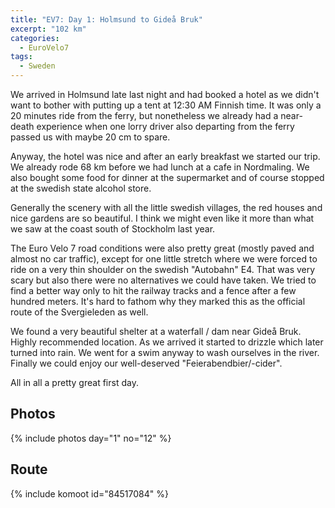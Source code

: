 ```yaml
---
title: "EV7: Day 1: Holmsund to Gideå Bruk"
excerpt: "102 km"
categories:
  - EuroVelo7
tags:
  - Sweden
---
```

We arrived in Holmsund late last night and had booked a hotel as we didn't want to bother with putting up a tent at 12:30 AM Finnish time. It was only a 20 minutes ride from the ferry, but nonetheless we already had a near-death experience when one lorry driver also departing from the ferry passed us with maybe 20 cm to spare.

Anyway, the hotel was nice and after an early breakfast we started our trip.
We already rode 68 km before we had lunch at a cafe in Nordmaling. We also bought some food for dinner at the supermarket and of course stopped at the swedish state alcohol store.

Generally the scenery with all the little swedish villages, the red houses and nice gardens are so beautiful. I think we might even like it more than what we saw at the coast south of Stockholm last year.

The Euro Velo 7 road conditions were also pretty great (mostly paved and almost no car traffic), except for one little stretch where we were forced to ride on a very thin shoulder on the swedish "Autobahn" E4. That was very scary but also there were no alternatives we could have taken. We tried to find a better way only to hit the railway tracks and a fence after a few hundred meters. It's hard to fathom why they marked this as the official route of the Svergieleden as well. 

We found a very beautiful shelter at a waterfall / dam near Gideå Bruk. Highly recommended location.
As we arrived it started to drizzle which later turned into rain. We went for a swim anyway to wash ourselves in the river.
Finally we could enjoy our well-deserved "Feierabendbier/-cider".

All in all a pretty great first day.

## Photos

{% include photos day="1" no="12" %}

## Route

{% include komoot id="84517084" %}
